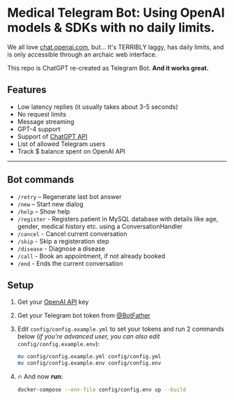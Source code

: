 # Medical Telegram Bot: Using OpenAI models & SDKs with no daily limits.

We all love [chat.openai.com](https://chat.openai.com), but... It's TERRIBLY laggy, has daily limits, and is only accessible through an archaic web interface.

This repo is ChatGPT re-created as Telegram Bot. **And it works great.**

## Features
- Low latency replies (it usually takes about 3-5 seconds)
- No request limits
- Message streaming
- GPT-4 support
- Support of [ChatGPT API](https://platform.openai.com/docs/guides/chat/introduction)
- List of allowed Telegram users
- Track $ balance spent on OpenAI API
---

## Bot commands
- `/retry` – Regenerate last bot answer
- `/new` – Start new dialog
- `/help` – Show help
- `/register` - Registers patient in MySQL database with details like age, gender, medical history etc. using a ConversationHandler
- `/cancel` - Cancel current conversation
- `/skip` - Skip a registeration step
- `/disease` - Diagnose a disease
- `/call` - Book an appointment, if not already booked
- `/end` - Ends the current conversation

## Setup
1. Get your [OpenAI API](https://openai.com/api/) key

2. Get your Telegram bot token from [@BotFather](https://t.me/BotFather)

3. Edit `config/config.example.yml` to set your tokens and run 2 commands below (*if you're advanced user, you can also edit* `config/config.example.env`):
    ```bash
    mv config/config.example.yml config/config.yml
    mv config/config.example.env config/config.env
    ```

4. 🔥 And now **run**:
    ```bash
    docker-compose --env-file config/config.env up --build
    ```
